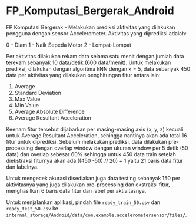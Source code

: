# FP_Komputasi_Bergerak_Android
FP Komputasi Bergerak - Melakukan prediksi aktivitas yang dilakukan pengguna dengan sensor Accelerometer. Aktivitas yang diprediksi adalah:

0 - Diam
1 - Naik Sepeda Motor
2 - Lompat-Lompat

Per aktivitas dilakukan rekam data selama satu menit dengan jumlah data terekam sebanyak 10 data/detik (600 data/menit).
Untuk melakukan prediksi, dilakukan dengan algoritma kNN dengan k = 5, data sebanyak 450 data per aktivitas yang dilakukan penghitungan fitur antara lain:

1. Average
2. Standard Deviation
3. Max Value
4. Min Value
5. Average Absolute Difference
6. Average Resultant Acceleration

Keenam fitur tersebut dijabarkan per masing-masing axis (x, y, z) kecuali untuk Average Resultant Acceleration, sehingga nantinya akan ada total 16 fitur untuk diprediksi. Sebelum 
melakukan prediksi, data dilakukan pre-processing dengan overlap window dengan ukuran window per 5 detik (50 data) dan overlap sebesar 60% sehingga untuk 450 data train setelah 
diekstraksi fiturnya akan ada ((450 -50) // 20) + 1 yaitu 21 baris data fitur dan labelnya.

Untuk mengecek akurasi disediakan juga data testing sebanyak 150 per aktivitasnya yang juga dilakukan pre-processing dan ekstraksi fitur, menghasilkan 6 baris data fitur dan label 
per aktivitasnya.

Untuk menjalankan aplikasi, pindah file `ready_train_50.csv` dan `ready_test_50.csv` ke `internal_storage/Android/data/com.example.accelerometersensor/files/`.
